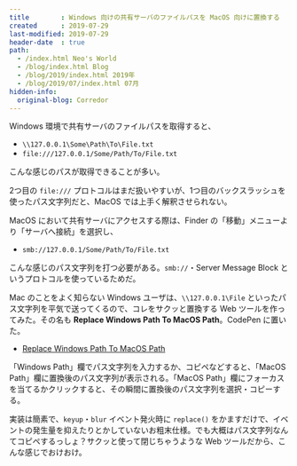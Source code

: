 ```yaml
---
title        : Windows 向けの共有サーバのファイルパスを MacOS 向けに置換する
created      : 2019-07-29
last-modified: 2019-07-29
header-date  : true
path:
  - /index.html Neo's World
  - /blog/index.html Blog
  - /blog/2019/index.html 2019年
  - /blog/2019/07/index.html 07月
hidden-info:
  original-blog: Corredor
---
```


Windows 環境で共有サーバのファイルパスを取得すると、

- `\\127.0.0.1\Some\Path\To\File.txt`
- `file:///127.0.0.1/Some/Path/To/File.txt`

こんな感じのパスが取得できることが多い。

2つ目の `file:///` プロトコルはまだ扱いやすいが、1つ目のバックスラッシュを使ったパス文字列だと、MacOS では上手く解釈させられない。

MacOS において共有サーバにアクセスする際は、Finder の「移動」メニューより「サーバへ接続」を選択し、

- `smb://127.0.0.1/Some/Path/To/File.txt`

こんな感じのパス文字列を打つ必要がある。`smb://`・Server Message Block というプロトコルを使っているためだ。

Mac のことをよく知らない Windows ユーザは、`\\127.0.0.1\File` といったパス文字列を平気で送ってくるので、コレをサクッと置換する Web ツールを作ってみた。その名も __Replace Windows Path To MacOS Path__。CodePen に置いた。

- [Replace Windows Path To MacOS Path](https://codepen.io/Neos21/pen/MdxEXy/)

「Windows Path」欄でパス文字列を入力するか、コピペなどすると、「MacOS Path」欄に置換後のパス文字列が表示される。「MacOS Path」欄にフォーカスを当てるかクリックすると、その瞬間に置換後のパス文字列を選択・コピーする。

実装は簡素で、`keyup`・`blur` イベント発火時に `replace()` をかますだけで、イベントの発生量を抑えたりとかしていないお粗末仕様。でも大概はパス文字列なんてコピペするっしょ？サクッと使って閉じちゃうような Web ツールだから、こんな感じでおけおけ。
